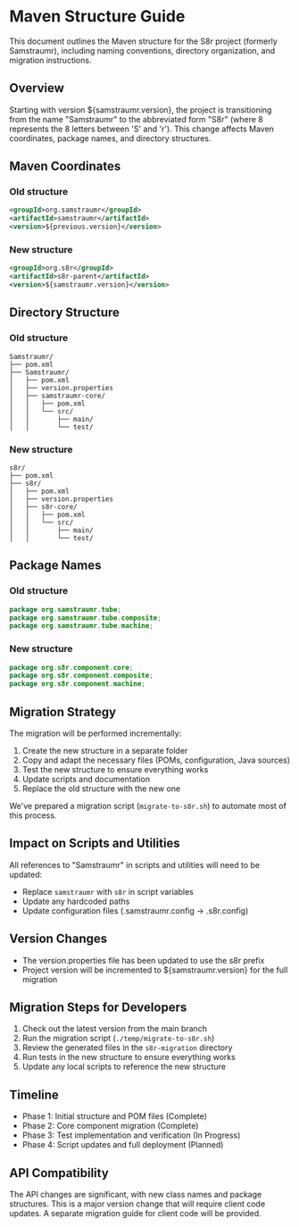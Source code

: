 <!--
Copyright (c) 2025 Eric C. Mumford (@heymumford)

This software was developed with analytical assistance from AI tools 
including Claude 3.7 Sonnet, Claude Code, and Google Gemini Deep Research,
which were used as paid services. All intellectual property rights 
remain exclusively with the copyright holder listed above.

Licensed under the Mozilla Public License 2.0
-->


# Maven Structure Guide

This document outlines the Maven structure for the S8r project (formerly Samstraumr), including naming conventions, directory organization, and migration instructions.

## Overview

Starting with version ${samstraumr.version}, the project is transitioning from the name "Samstraumr" to the abbreviated form "S8r" (where 8 represents the 8 letters between 'S' and 'r'). This change affects Maven coordinates, package names, and directory structures.

## Maven Coordinates

### Old structure

```xml
<groupId>org.samstraumr</groupId>
<artifactId>samstraumr</artifactId>
<version>${previous.version}</version>
```

### New structure

```xml
<groupId>org.s8r</groupId>
<artifactId>s8r-parent</artifactId>
<version>${samstraumr.version}</version>
```

## Directory Structure

### Old structure

```
Samstraumr/
├── pom.xml
├── Samstraumr/
│   ├── pom.xml
│   ├── version.properties
│   ├── samstraumr-core/
│   │   ├── pom.xml
│   │   └── src/
│   │       ├── main/
│   │       └── test/
```

### New structure

```
s8r/
├── pom.xml
├── s8r/
│   ├── pom.xml
│   ├── version.properties
│   ├── s8r-core/
│   │   ├── pom.xml
│   │   └── src/
│   │       ├── main/
│   │       └── test/
```

## Package Names

### Old structure

```java
package org.samstraumr.tube;
package org.samstraumr.tube.composite;
package org.samstraumr.tube.machine;
```

### New structure

```java
package org.s8r.component.core;
package org.s8r.component.composite;
package org.s8r.component.machine;
```

## Migration Strategy

The migration will be performed incrementally:

1. Create the new structure in a separate folder
2. Copy and adapt the necessary files (POMs, configuration, Java sources)
3. Test the new structure to ensure everything works
4. Update scripts and documentation
5. Replace the old structure with the new one

We've prepared a migration script (`migrate-to-s8r.sh`) to automate most of this process.

## Impact on Scripts and Utilities

All references to "Samstraumr" in scripts and utilities will need to be updated:

- Replace `samstraumr` with `s8r` in script variables
- Update any hardcoded paths
- Update configuration files (.samstraumr.config → .s8r.config)

## Version Changes

- The version.properties file has been updated to use the s8r prefix
- Project version will be incremented to ${samstraumr.version} for the full migration

## Migration Steps for Developers

1. Check out the latest version from the main branch
2. Run the migration script (`./temp/migrate-to-s8r.sh`)
3. Review the generated files in the `s8r-migration` directory
4. Run tests in the new structure to ensure everything works
5. Update any local scripts to reference the new structure

## Timeline

- Phase 1: Initial structure and POM files (Complete)
- Phase 2: Core component migration (Complete)
- Phase 3: Test implementation and verification (In Progress)
- Phase 4: Script updates and full deployment (Planned)

## API Compatibility

The API changes are significant, with new class names and package structures. This is a major version change that will require client code updates. A separate migration guide for client code will be provided.
